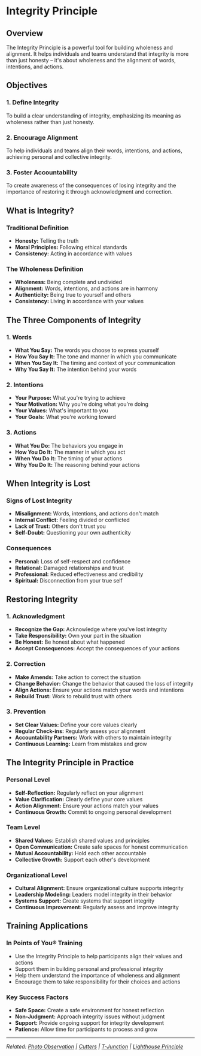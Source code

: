 # Integrity Principle

## Overview

The Integrity Principle is a powerful tool for building wholeness and alignment. It helps individuals and teams understand that integrity is more than just honesty – it's about wholeness and the alignment of words, intentions, and actions.

## Objectives

### 1. Define Integrity
To build a clear understanding of integrity, emphasizing its meaning as wholeness rather than just honesty.

### 2. Encourage Alignment
To help individuals and teams align their words, intentions, and actions, achieving personal and collective integrity.

### 3. Foster Accountability
To create awareness of the consequences of losing integrity and the importance of restoring it through acknowledgment and correction.

## What is Integrity?

### Traditional Definition
- **Honesty:** Telling the truth
- **Moral Principles:** Following ethical standards
- **Consistency:** Acting in accordance with values

### The Wholeness Definition
- **Wholeness:** Being complete and undivided
- **Alignment:** Words, intentions, and actions are in harmony
- **Authenticity:** Being true to yourself and others
- **Consistency:** Living in accordance with your values

## The Three Components of Integrity

### 1. Words
- **What You Say:** The words you choose to express yourself
- **How You Say It:** The tone and manner in which you communicate
- **When You Say It:** The timing and context of your communication
- **Why You Say It:** The intention behind your words

### 2. Intentions
- **Your Purpose:** What you're trying to achieve
- **Your Motivation:** Why you're doing what you're doing
- **Your Values:** What's important to you
- **Your Goals:** What you're working toward

### 3. Actions
- **What You Do:** The behaviors you engage in
- **How You Do It:** The manner in which you act
- **When You Do It:** The timing of your actions
- **Why You Do It:** The reasoning behind your actions

## When Integrity is Lost

### Signs of Lost Integrity
- **Misalignment:** Words, intentions, and actions don't match
- **Internal Conflict:** Feeling divided or conflicted
- **Lack of Trust:** Others don't trust you
- **Self-Doubt:** Questioning your own authenticity

### Consequences
- **Personal:** Loss of self-respect and confidence
- **Relational:** Damaged relationships and trust
- **Professional:** Reduced effectiveness and credibility
- **Spiritual:** Disconnection from your true self

## Restoring Integrity

### 1. Acknowledgment
- **Recognize the Gap:** Acknowledge where you've lost integrity
- **Take Responsibility:** Own your part in the situation
- **Be Honest:** Be honest about what happened
- **Accept Consequences:** Accept the consequences of your actions

### 2. Correction
- **Make Amends:** Take action to correct the situation
- **Change Behavior:** Change the behavior that caused the loss of integrity
- **Align Actions:** Ensure your actions match your words and intentions
- **Rebuild Trust:** Work to rebuild trust with others

### 3. Prevention
- **Set Clear Values:** Define your core values clearly
- **Regular Check-ins:** Regularly assess your alignment
- **Accountability Partners:** Work with others to maintain integrity
- **Continuous Learning:** Learn from mistakes and grow

## The Integrity Principle in Practice

### Personal Level
- **Self-Reflection:** Regularly reflect on your alignment
- **Value Clarification:** Clearly define your core values
- **Action Alignment:** Ensure your actions match your values
- **Continuous Growth:** Commit to ongoing personal development

### Team Level
- **Shared Values:** Establish shared values and principles
- **Open Communication:** Create safe spaces for honest communication
- **Mutual Accountability:** Hold each other accountable
- **Collective Growth:** Support each other's development

### Organizational Level
- **Cultural Alignment:** Ensure organizational culture supports integrity
- **Leadership Modeling:** Leaders model integrity in their behavior
- **Systems Support:** Create systems that support integrity
- **Continuous Improvement:** Regularly assess and improve integrity

## Training Applications

### In Points of You® Training
- Use the Integrity Principle to help participants align their values and actions
- Support them in building personal and professional integrity
- Help them understand the importance of wholeness and alignment
- Encourage them to take responsibility for their choices and actions

### Key Success Factors
- **Safe Space:** Create a safe environment for honest reflection
- **Non-Judgment:** Approach integrity issues without judgment
- **Support:** Provide ongoing support for integrity development
- **Patience:** Allow time for participants to process and grow

---

*Related: [Photo Observation](photo-observation.md) | [Cutters](cutters.md) | [T-Junction](t-junction.md) | [Lighthouse Principle](lighthouse-principle.md)*
